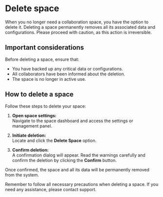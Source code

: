 # Delete space

When you no longer need a collaboration space, you have the option to delete it. Deleting a space permanently removes all its associated data and configurations. Please proceed with caution, as this action is irreversible.

## Important considerations

Before deleting a space, ensure that:

- You have backed up any critical data or configurations.
- All collaborators have been informed about the deletion.
- The space is no longer in active use.

## How to delete a space

Follow these steps to delete your space:

1. **Open space settings:**  
   Navigate to the space dashboard and access the settings or management panel.

2. **Initiate deletion:**  
   Locate and click the **Delete Space** option.

3. **Confirm deletion:**  
   A confirmation dialog will appear. Read the warnings carefully and confirm the deletion by clicking the **Confirm** button.

Once confirmed, the space and all its data will be permanently removed from the system.

Remember to follow all necessary precautions when deleting a space. If you need any assistance, please contact support.
